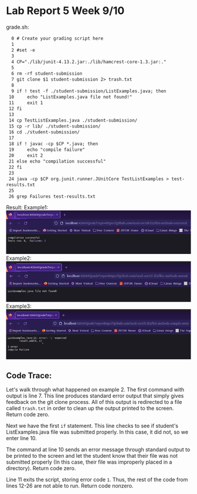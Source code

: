 # Lab Report 5 Week 9/10
grade.sh:
```
  0 # Create your grading script here
  1 
  2 #set -e
  3 
  4 CP="./lib/junit-4.13.2.jar:./lib/hamcrest-core-1.3.jar:."
  5 
  6 rm -rf student-submission
  7 git clone $1 student-submission 2> trash.txt
  8 
  9 if ! test -f ./student-submission/ListExamples.java; then
 10     echo "ListExamples.java file not found!"
 11     exit 1
 12 fi
 13 
 14 cp TestListExamples.java ./student-submission/
 15 cp -r lib/ ./student-submission/
 16 cd ./student-submission/
 17 
 18 if ! javac -cp $CP *.java; then
 19     echo "compile failure"
 20     exit 2
 21 else echo "compilation successful"
 22 fi
 23 
 24 java -cp $CP org.junit.runner.JUnitCore TestListExamples > test-results.txt
 25 
 26 grep Failures test-results.txt

```

Result:
Example1:
![Image](/lab5-9_images/Lab_5_evidence_of_GradeServer1.png)
Example2:
![Image](/lab5-9_images/Lab_5_evidence_of_GradeServer2.png)
Example3:
![Image](/lab5-9_images/Lab_5_evidence_of_GradeServer3.png)

## Code Trace:
Let's walk through what happened on example 2.
The first command with output is line 7. This line 
produces standard error output that simply gives feedback
on the git clone process. All of this output is redirected 
to a file called `trash.txt` in order to clean up the output
printed to the screen. Return code zero.

Next we have the first `if` statement. This line checks to 
see if student's ListExamples.java file was submitted 
properly. In this case, it did not, so we enter line 10.

The command at line 10 sends an error message through standard 
output to be printed to the screen and let the student know 
that their file was not submitted properly (In this case, 
their file was improperly placed in a directory). Return code zero.

Line 11 exits the script, storing error code `1`.
Thus, the rest of the code from lines 12-26 are not able to run.
Return code nonzero.
